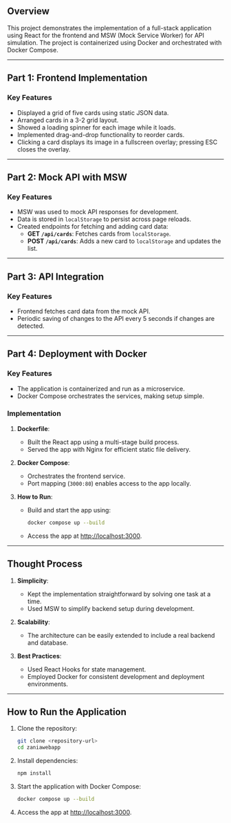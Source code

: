 
## Overview
This project demonstrates the implementation of a full-stack application using React for the frontend and MSW (Mock Service Worker) for API simulation. The project is containerized using Docker and orchestrated with Docker Compose.

---

## Part 1: Frontend Implementation

### Key Features
- Displayed a grid of five cards using static JSON data.
- Arranged cards in a 3-2 grid layout.
- Showed a loading spinner for each image while it loads.
- Implemented drag-and-drop functionality to reorder cards.
- Clicking a card displays its image in a fullscreen overlay; pressing ESC closes the overlay.

---

## Part 2: Mock API with MSW

### Key Features
- MSW was used to mock API responses for development.
- Data is stored in `localStorage` to persist across page reloads.
- Created endpoints for fetching and adding card data:
  - **GET `/api/cards`**: Fetches cards from `localStorage`.
  - **POST `/api/cards`**: Adds a new card to `localStorage` and updates the list.

---

## Part 3: API Integration

### Key Features
- Frontend fetches card data from the mock API.
- Periodic saving of changes to the API every 5 seconds if changes are detected.

---

## Part 4: Deployment with Docker

### Key Features
- The application is containerized and run as a microservice.
- Docker Compose orchestrates the services, making setup simple.

### Implementation
1. **Dockerfile**:
   - Built the React app using a multi-stage build process.
   - Served the app with Nginx for efficient static file delivery.

2. **Docker Compose**:
   - Orchestrates the frontend service.
   - Port mapping (`3000:80`) enables access to the app locally.

3. **How to Run**:
   - Build and start the app using:
     ```bash
     docker compose up --build
     ```
   - Access the app at [http://localhost:3000](http://localhost:3000).

---

## Thought Process
1. **Simplicity**:
   - Kept the implementation straightforward by solving one task at a time.
   - Used MSW to simplify backend setup during development.

2. **Scalability**:
   - The architecture can be easily extended to include a real backend and database.

3. **Best Practices**:
   - Used React Hooks for state management.
   - Employed Docker for consistent development and deployment environments.

---

## How to Run the Application
1. Clone the repository:
   ```bash
   git clone <repository-url>
   cd zaniawebapp
   ```

2. Install dependencies:
   ```bash
   npm install
   ```

3. Start the application with Docker Compose:
   ```bash
   docker compose up --build
   ```

4. Access the app at [http://localhost:3000](http://localhost:3000).

